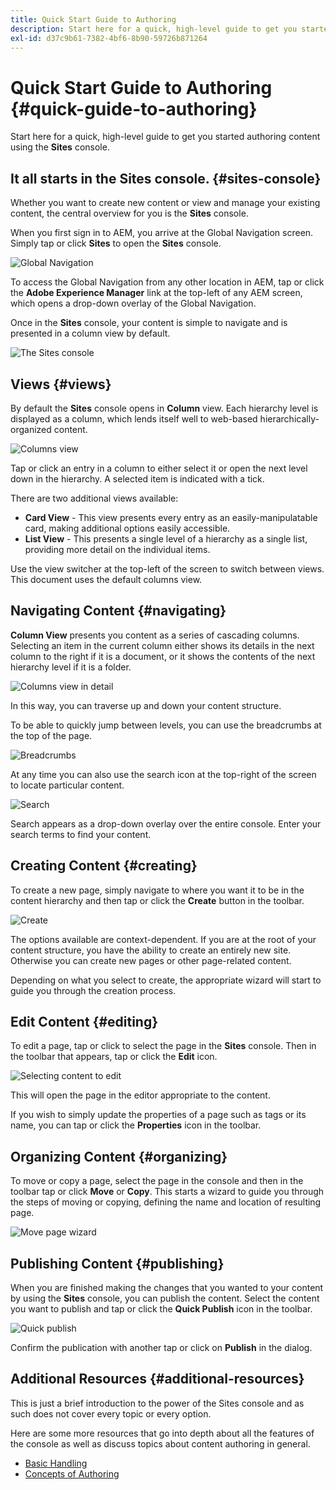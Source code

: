 ```yaml
---
title: Quick Start Guide to Authoring
description: Start here for a quick, high-level guide to get you started authoring content using the Sites console.
exl-id: d37c9b61-7382-4bf6-8b90-59726b871264
---
```


# Quick Start Guide to Authoring {#quick-guide-to-authoring}

Start here for a quick, high-level guide to get you started authoring content using the **Sites** console.

## It all starts in the Sites console. {#sites-console}

Whether you want to create new content or view and manage your existing content, the central overview for you is the **Sites** console.

When you first sign in to AEM, you arrive at the Global Navigation screen. Simply tap or click **Sites** to open the **Sites** console.

![Global Navigation](assets/getting-started-global-navigation.png)

To access the Global Navigation from any other location in AEM, tap or click the **Adobe Experience Manager** link at the top-left of any AEM screen, which opens a drop-down overlay of the Global Navigation.

Once in the **Sites** console, your content is simple to navigate and is presented in a column view by default.

![The Sites console](assets/sites-console.png)

## Views {#views}

By default the **Sites** console opens in **Column** view. Each hierarchy level is displayed as a column, which lends itself well to web-based hierarchically-organized content.

![Columns view](assets/column-view.png)

Tap or click an entry in a column to either select it or open the next level down in the hierarchy. A selected item is indicated with a tick.

There are two additional views available:

* **Card View** - This view presents every entry as an easily-manipulatable card, making additional options easily accessible.
* **List View** - This presents a single level of a hierarchy as a single list, providing more detail on the individual items.

Use the view switcher at the top-left of the screen to switch between views. This document uses the default columns view.

## Navigating Content {#navigating}

**Column View** presents you content as a series of cascading columns. Selecting an item in the current column either shows its details in the next column to the right if it is a document, or it shows the contents of the next hierarchy level if it is a folder.

![Columns view in detail](assets/column-detail.png)

In this way, you can traverse up and down your content structure.

To be able to quickly jump between levels, you can use the breadcrumbs at the top of the page.

![Breadcrumbs](assets/breadcrumbs.png)

At any time you can also use the search icon at the top-right of the screen to locate particular content.

![Search](assets/search.png)

Search appears as a drop-down overlay over the entire console. Enter your search terms to find your content.

## Creating Content {#creating}

To create a new page, simply navigate to where you want it to be in the content hierarchy and then tap or click the **Create** button in the toolbar.

![Create](assets/getting-started-create.png)

The options available are context-dependent. If you are at the root of your content structure, you have the ability to create an entirely new site. Otherwise you can create new pages or other page-related content.

Depending on what you select to create, the appropriate wizard will start to guide you through the creation process.

## Edit Content {#editing}

To edit a page, tap or click to select the page in the **Sites** console. Then in the toolbar that appears, tap or click the **Edit** icon.

![Selecting content to edit](assets/edit.png)

This will open the page in the editor appropriate to the content.

If you wish to simply update the properties of a page such as tags or its name, you can tap or click the **Properties** icon in the toolbar.

## Organizing Content {#organizing}

To move or copy a page, select the page in the console and then in the toolbar tap or click **Move** or **Copy**. This starts a wizard to guide you through the steps of moving or copying, defining the name and location of resulting page.

![Move page wizard](assets/move-page.png)

## Publishing Content {#publishing}

When you are finished making the changes that you wanted to your content by using the **Sites** console, you can publish the content. Select the content you want to publish and tap or click the **Quick Publish** icon in the toolbar.

![Quick publish](assets/quick-publish.png)

Confirm the publication with another tap or click on **Publish** in the dialog.

## Additional Resources {#additional-resources}

This is just a brief introduction to the power of the Sites console and as such does not cover every topic or every option.

Here are some more resources that go into depth about all the features of the console as well as discuss topics about content authoring in general.

* [Basic Handling](/help/sites-cloud/authoring/getting-started/basic-handling.md)
* [Concepts of Authoring](/help/sites-cloud/authoring/getting-started/concepts.md)
